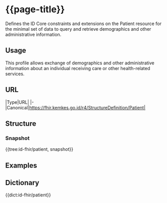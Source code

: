 # {{page-title}}
Defines the ID Core constraints and extensions on the Patient resource for the minimal set of data to query and retrieve demographics and other administrative information.

## Usage
This profile allows exchange of demographics and other administrative information about an individual receiving care or other health-related services.

## URL
|Type|URL|
|-
|Canonical|https://fhir.kemkes.go.id/r4/StructureDefinition/Patient|

## Structure
### Snapshot
<div>
{{tree:id-fhir/patient, snapshot}}
</div>

## Examples

## Dictionary
{{dict:id-fhir/patient}} 
